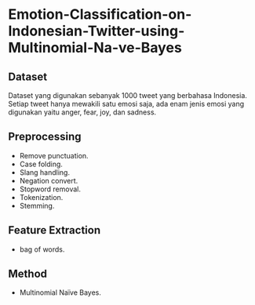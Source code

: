 # Emotion-Classification-on-Indonesian-Twitter-using-Multinomial-Na-ve-Bayes

## Dataset ##
Dataset yang digunakan sebanyak 1000 tweet yang berbahasa Indonesia. Setiap tweet hanya mewakili satu
emosi saja, ada enam jenis emosi yang digunakan yaitu anger, fear, joy, dan sadness.

## Preprocessing ##
* Remove punctuation.
* Case folding.
* Slang handling.
* Negation convert.
* Stopword removal.
* Tokenization.
* Stemming.

## Feature Extraction ##
* bag of words.

## Method #
* Multinomial Naïve Bayes.


